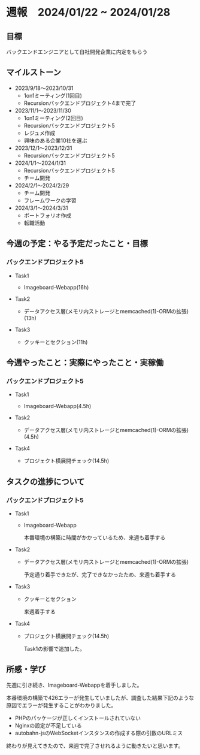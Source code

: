 # 週報　2024/01/22 ~ 2024/01/28

## 目標
バックエンドエンジニアとして自社開発企業に内定をもらう

## マイルストーン
- 2023/9/18〜2023/10/31
    - 1on1ミーティング(1回目)
    - Recursionバックエンドプロジェクト4まで完了
- 2023/11/1〜2023/11/30
    - 1on1ミーティング(2回目)
    - Recursionバックエンドプロジェクト5
    - レジュメ作成
    - 興味のある企業10社を選ぶ
- 2023/12/1〜2023/12/31
    - Recursionバックエンドプロジェクト5
- 2024/1/1〜2024/1/31
    - Recursionバックエンドプロジェクト5
    - チーム開発
- 2024/2/1〜2024/2/29
    - チーム開発
    - フレームワークの学習
- 2024/3/1〜2024/3/31
    - ポートフォリオ作成
    - 転職活動

## 今週の予定：やる予定だったこと・目標
### バックエンドプロジェクト5
- Task1
    - Imageboard-Webapp(16h)

- Task2
    - データアクセス層(メモリ内ストレージとmemcached(1)-ORMの拡張)(13h)

- Task3
    - クッキーとセクション(11h)

## 今週やったこと：実際にやったこと・実稼働
### バックエンドプロジェクト5
- Task1
    - Imageboard-Webapp(4.5h)

- Task2
    - データアクセス層(メモリ内ストレージとmemcached(1)-ORMの拡張)(4.5h)

- Task4
    - プロジェクト横展開チェック(14.5h)

## タスクの進捗について
### バックエンドプロジェクト5
- Task1
    - Imageboard-Webapp

        本番環境の構築に時間がかかっているため、来週も着手する

- Task2
    - データアクセス層(メモリ内ストレージとmemcached(1)-ORMの拡張)

        予定通り着手できたが、完了できなかったため、来週も着手する

- Task3
    - クッキーとセクション

        来週着手する

- Task4
    - プロジェクト横展開チェック(14.5h)

        Task1の影響で追加した。

## 所感・学び
先週に引き続き、Imageboard-Webappを着手しました。

本番環境の構築で426エラーが発生していましたが、調査した結果下記のような原因でエラーが発生することがわかりました。

- PHPのパッケージが正しくインストールされていない
- Nginxの設定が不足している
- autobahn-jsのWebSocketインスタンスの作成する際の引数のURLミス

終わりが見えてきたので、来週で完了させれるように動きたいと思います。
